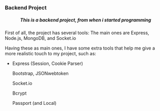 <h3>Backend Project</h3>
<h5 align="center">This is a backend project, from when i started programming</h5>

<p>First of all, the project has several tools:
The main ones are Express, Node.js, MongoDB, and Socket.io</p>

<p>Having these as main ones, I have some extra tools that help me give a more realistic touch to my project, such as:
    <ul>
        <li>
            <p>Express (Session, Cookie Parser)</p>
            <p>Bootstrap, JSONwebtoken</p>
            <p>Socket.io</p>
            <p>Bcrypt</p>
            <p>Passport (and Local)</p>
        </li>
    </ul>

</p>
